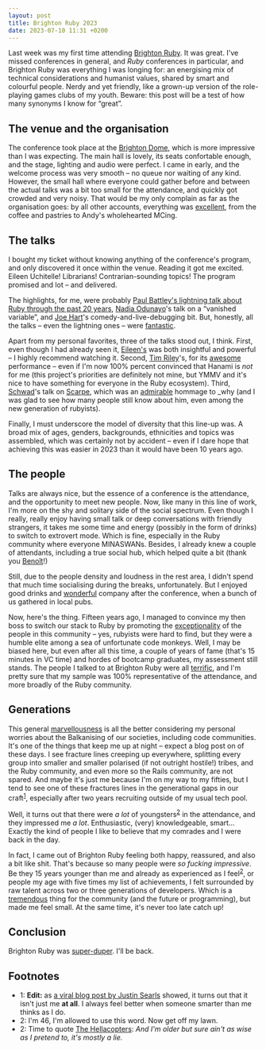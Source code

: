 ```yaml
---
layout: post
title: Brighton Ruby 2023
date: 2023-07-10 11:31 +0200
---
```

Last week was my first time attending [Brighton Ruby](https://brightonruby.com). It was great. I've missed conferences 
in general, and _Ruby_ conferences in particular, and Brighton Ruby was everything I was longing for: an energising mix 
of technical considerations and humanist values, shared by smart and colourful people. Nerdy and yet friendly, like a 
grown-up version of the role-playing games clubs of my youth. Beware: this post will be a test of how many synonyms I 
know for “great”.

## The venue and the organisation

The conference took place at the [Brighton Dome](https://brightondome.org), which is more impressive than I was expecting. 
The main hall is lovely, its seats confortable enough, and the stage, lighting and audio were perfect. I came in early, 
and the welcome process was very smooth – no queue nor waiting of any kind. However, the small hall where everyone could 
gather before and between the actual talks was a bit too small for the attendance, and quickly got crowded and 
very noisy. That would be my only complain as far as the organisation goes: by all other accounts, everything was 
[excellent](https://www.thesaurus.com/browse/great), from the coffee and pastries to Andy's wholehearted MCing.

## The talks

I bought my ticket without knowing anything of the conference's program, and only discovered it once within the venue. 
Reading it got me excited. Eileen Uchitelle! Librarians! Contrarian-sounding topics! The program promised and lot – and 
delivered.

The highlights, for me, were probably [Paul Battley's lightning talk about Ruby through the past 20 years](https://github.com/threedaymonk/back-in-my-day), 
[Nadia Odunayo](https://nadiaodunayo.com)'s talk on a “vanished variable”, and [Joe Hart](https://www.joehartcomedian.com)'s 
comedy-and-live-debugging bit. But, honestly, all the talks – even the lightning ones – were [fantastic](https://www.thesaurus.com/browse/great). 

Apart from my personal favorites, three of the talks stood out, I think. First, even though I had already seen it, 
[Eileen's](https://www.youtube.com/watch?v=MbqJzACF-54) was both insightful and powerful – I highly recommend watching 
it. Second, [Tim Riley](https://timriley.info)'s, for its [awesome](https://www.thesaurus.com/browse/great) performance 
– even if I'm now 100% percent convinced that Hanami is _not_ for me (this project's priorities are definitely not mine, 
but YMMV and it's nice to have something for everyone in the Ruby ecosystem). Third, [Schwad](https://schwad.github.io)'s 
talk on [Scarpe](https://github.com/scarpe-team/scarpe), which was an [admirable](https://www.thesaurus.com/browse/great) 
hommage to _why (and I was glad to see how many people still know about him, even among the new generation of rubyists).

Finally, I must underscore the model of diversity that this line-up was. A broad mix of ages, genders, backgrounds, 
ethnicities and topics was assembled, which was certainly not by accident – even if I dare hope that achieving this was 
easier in 2023 than it would have been 10 years ago.

## The people

Talks are always nice, but the essence of a conference is the attendance, and the opportunity to meet new people. Now, 
like many in this line of work, I'm more on the shy and solitary side of the social spectrum. Even though I really, really 
enjoy having small talk or deep conversations with friendly strangers, it takes me some time and energy (possibly in the 
form of drinks) to switch to extrovert mode. Which is fine, especially in the Ruby community where everyone MINASWANs. 
Besides, I already knew a couple of attendants, including a true social hub, which helped quite a bit (thank you 
[Benoît](https://ruby.social/@benoit)!)

Still, due to the people density and loudness in the rest area, I didn't spend that much time socialising during the breaks, 
unfortunately. But I enjoyed good drinks and [wonderful](https://www.thesaurus.com/browse/great) company after the 
conference, when a bunch of us gathered in local pubs.

Now, here's the thing. Fifteen years ago, I managed to convince my then boss to switch our stack to Ruby by promoting 
the [exceptionality](https://www.thesaurus.com/browse/great) of the people in this community – yes, rubyists were hard 
to find, but they were a humble elite among a sea of unfortunate code monkeys. Well, I may be biased here, but even after 
all this time, a couple of years of fame (that's 15 minutes in VC time) and hordes of bootcamp graduates, my assessment 
still stands. The people I talked to at Brighton Ruby were all [terrific](https://www.thesaurus.com/browse/great), and 
I'm pretty sure that my sample was 100% representative of the attendance, and more broadly of the Ruby community.

## Generations

This general [marvellousness](https://www.thesaurus.com/browse/great) is all the better considering my personal worries 
about the Balkanising of our societies, including code communities. It's one of the things that keep me up at night – 
expect a blog post on of these days. I see fracture lines creeping up everywhere, splitting every group into smaller and 
smaller polarised (if not outright hostile!) tribes, and the Ruby community, and even more so the Rails community, are 
not spared. And maybe it's just me because I'm on my way to my fifties, but I tend to see one of these fractures lines 
in the generational gaps in our craft<sup>[1](#fn1)</sup>, especially after two years recruiting outside of my usual 
tech pool.

Well, it turns out that there were _a lot_ of youngsters<sup>[2](#fn2)</sup> in the attendance, and they impressed me 
_a lot_. Enthusiastic, (very) knowledgeable, smart… Exactly the kind of people I like to believe that my comrades and I 
were back in the day.

In fact, I came out of Brighton Ruby feeling both happy, reassured, and also a bit like shit. That's because so many people 
were _so fucking impressive_. Be they 15 years younger than me and already as experienced as I feel<sup>[2](#fn2)</sup>, 
or people my age with five times my list of achievements, I felt surrounded by raw talent across two or three generations 
of developers. Which is a [tremendous](https://www.thesaurus.com/browse/great) thing for the community (and the future or programming), 
but made me feel small. At the same time, it's never too late catch up!

## Conclusion

Brighton Ruby was [super-duper](https://www.thesaurus.com/browse/great). I'll be back.


## Footnotes

*   <a name="fn1">1</a>: **Edit:** as [a viral blog post by Justin Searls](https://blog.testdouble.com/posts/2023-07-12-the-looming-demise-of-the-10x-developer/) 
showed, it turns out that it isn't just me **at all**. I always feel better when someone smarter than me thinks as I do.
*   <a name="fn2">2</a>: I'm 46, I'm allowed to use this word. Now get off my lawn.
*   <a name="fn2">2</a>: Time to quote [The Hellacopters](https://www.youtube.com/watch?v=pYGiDX9Luc8): _And I'm older but sure ain't as wise as I pretend to, it's mostly a lie._